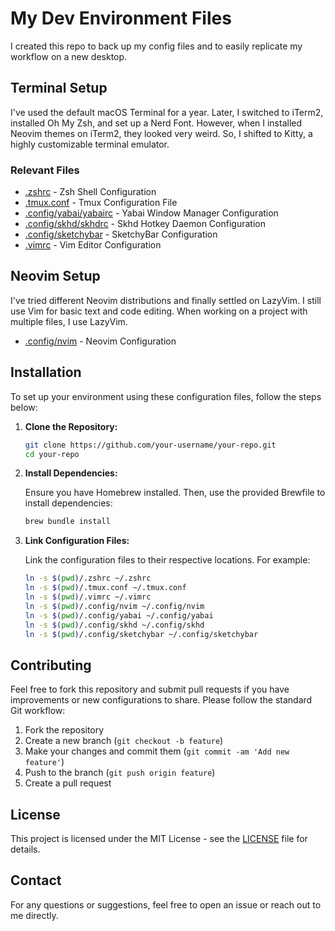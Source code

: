 # My Dev Environment Files 

I created this repo to back up my config files and to easily replicate my workflow on a new desktop.

## Terminal Setup

I've used the default macOS Terminal for a year. Later, I switched to iTerm2, installed Oh My Zsh, and set up a Nerd Font. However, when I installed Neovim themes on iTerm2, they looked very weird. So, I shifted to Kitty, a highly customizable terminal emulator.

### Relevant Files

- [.zshrc](.zshrc) - Zsh Shell Configuration
- [.tmux.conf](.tmux.conf) - Tmux Configuration File
- [.config/yabai/yabairc](.config/yabai/yabairc) - Yabai Window Manager Configuration
- [.config/skhd/skhdrc](.config/skhd/skhdrc) - Skhd Hotkey Daemon Configuration
- [.config/sketchybar](.config/sketchybar/) - SketchyBar Configuration
- [.vimrc](.vimrc) - Vim Editor Configuration

## Neovim Setup

I've tried different Neovim distributions and finally settled on LazyVim. I still use Vim for basic text and code editing. When working on a project with multiple files, I use LazyVim.

- [.config/nvim](.config/nvim) - Neovim Configuration

## Installation

To set up your environment using these configuration files, follow the steps below:

1. **Clone the Repository:**

    ```bash
    git clone https://github.com/your-username/your-repo.git
    cd your-repo
    ```

2. **Install Dependencies:**

    Ensure you have Homebrew installed. Then, use the provided Brewfile to install dependencies:

    ```bash
    brew bundle install
    ```

3. **Link Configuration Files:**

    Link the configuration files to their respective locations. For example:

    ```bash
    ln -s $(pwd)/.zshrc ~/.zshrc
    ln -s $(pwd)/.tmux.conf ~/.tmux.conf
    ln -s $(pwd)/.vimrc ~/.vimrc
    ln -s $(pwd)/.config/nvim ~/.config/nvim
    ln -s $(pwd)/.config/yabai ~/.config/yabai
    ln -s $(pwd)/.config/skhd ~/.config/skhd
    ln -s $(pwd)/.config/sketchybar ~/.config/sketchybar
    ```

## Contributing

Feel free to fork this repository and submit pull requests if you have improvements or new configurations to share. Please follow the standard Git workflow:

1. Fork the repository
2. Create a new branch (`git checkout -b feature`)
3. Make your changes and commit them (`git commit -am 'Add new feature'`)
4. Push to the branch (`git push origin feature`)
5. Create a pull request

## License

This project is licensed under the MIT License - see the [LICENSE](LICENSE) file for details.

## Contact

For any questions or suggestions, feel free to open an issue or reach out to me directly.

